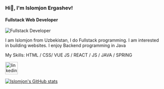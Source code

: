 ### Hi👋, I'm Islomjon Ergashev!

#### Fullstack Web Developer
![Fullstack Developer](https://media-exp1.licdn.com/dms/image/C4D16AQGvpGSyit3t9g/profile-displaybackgroundimage-shrink_200_800/0/1659007408199?e=1665014400&v=beta&t=ePSOIGQAFBgtAi-p3nqQkF9n91m8hbdz_2TpPTJIDMc)

I am Islomjon from Uzbekistan, I do Fullstack programming. I am interested in building websites. I enjoy Backend programming in Java

My Skills:  HTML / CSS/ VUE JS / REACT / JS / JAVA / SPRING



[<img src='https://cdn.jsdelivr.net/npm/simple-icons@3.0.1/icons/linkedin.svg' alt='linkedin' height='40'>](https://www.linkedin.com/in/islomjon-ergashev-bb9944211/)  



[![Islomjon's GitHub stats](https://github-readme-stats.vercel.app/api?username=ergashevislomjon)](https://github.com/ergashevislomjon/github-readme-stats)
